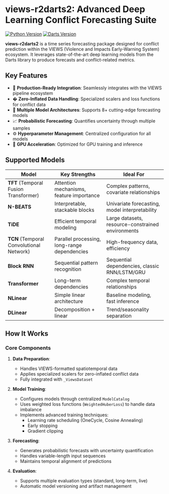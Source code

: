 # views-r2darts2: Advanced Deep Learning Conflict Forecasting Suite 

[![Python Version](https://img.shields.io/badge/python-3.11%2B-blue.svg)](https://www.python.org/)
[![Darts Version](https://img.shields.io/badge/darts-0.35.0%2B-green.svg)](https://unit8co.github.io/darts/)

**views-r2darts2** is a time series forecasting package designed for conflict prediction within the VIEWS (Violence and Impacts Early-Warning System) ecosystem. It leverages state-of-the-art deep learning models from the Darts library to produce forecasts and conflict-related metrics.

## Key Features

- 🚀 **Production-Ready Integration**: Seamlessly integrates with the VIEWS pipeline ecosystem
- � **Zero-Inflated Data Handling**: Specialized scalers and loss functions for conflict data
- 🧠 **Multiple Model Architectures**: Supports 8+ cutting-edge forecasting models
- 📈 **Probabilistic Forecasting**: Quantifies uncertainty through multiple samples
- ⚙️ **Hyperparameter Management**: Centralized configuration for all models
- 🧮 **GPU Acceleration**: Optimized for GPU training and inference

## Supported Models

| Model | Key Strengths | Ideal For |
|-------|---------------|-----------|
| **TFT** (Temporal Fusion Transformer) | Attention mechanisms, feature importance | Complex patterns, covariate relationships |
| **N-BEATS** | Interpretable, stackable blocks | Univariate forecasting, model interpretability |
| **TiDE** | Efficient temporal modeling | Large datasets, resource-constrained environments |
| **TCN** (Temporal Convolutional Network) | Parallel processing, long-range dependencies | High-frequency data, efficiency |
| **Block RNN** | Sequential pattern recognition | Sequential dependencies, classic RNN/LSTM/GRU |
| **Transformer** | Long-term dependencies | Complex temporal relationships |
| **NLinear** | Simple linear architecture | Baseline modeling, fast inference |
| **DLinear** | Decomposition + linear | Trend/seasonality separation |

## How It Works

### Core Components

1. **Data Preparation**:
   - Handles VIEWS-formatted spatiotemporal data
   - Applies specialized scalers for zero-inflated conflict data
   - Fully integrated with `_ViewsDataset`

2. **Model Training**:
   - Configures models through centralized `ModelCatalog`
   - Uses weighted loss functions (`WeightedHuberLoss`) to handle data imbalance
   - Implements advanced training techniques:
     - Learning rate scheduling (OneCycle, Cosine Annealing)
     - Early stopping
     - Gradient clipping

3. **Forecasting**:
   - Generates probabilistic forecasts with uncertainty quantification
   - Handles variable-length input sequences
   - Maintains temporal alignment of predictions

4. **Evaluation**:
   - Supports multiple evaluation types (standard, long-term, live)
   - Automatic model versioning and artifact management
